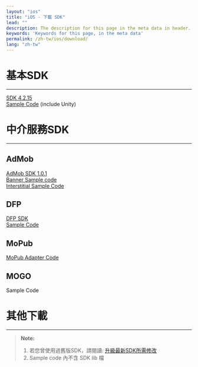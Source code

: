 ```yaml
---
layout: "ios"
title: "iOS - 下載 SDK"
lead: ""
description: The description for this page in the meta data in header.
keywords: 'Keywords for this page, in the meta data'
permalink: /zh-tw/ios/download/
lang: "zh-tw"
---
```

# 基本SDK
---
<a href="http://m.vpon.com/sdk/VponSDK-iOS/Lib64bit/64bit_vpadn_4215_libAdOn_b9417f9.a" class="btn btn-lg btn-outline" role="button">SDK 4.2.15</a><br>
<a href="http://m.vpon.com/sdk/VponSDK-iOS/BannerInterstitialSample_42x.zip" class="btn btn-lg btn-outline" role="button">
Sample Code</a>  (include Unity)


# 中介服務SDK
---
## AdMob

 <a href="http://m.vpadn.com/sdk/VponAdapter_iOS_eff8d70_v1.0.1.a" class="btn btn-lg btn-outline" role="button">AdMob SDK 1.0.1</a><br>
<a href="http://m.vpon.com/sdk/iosAdmobBanner.zip" class="btn btn-lg btn-outline" role="button">Banner Sample code</a><br>
<a href="http://m.vpon.com/sdk/iosAdmobIS.zip" class="btn btn-lg btn-outline" role="button">Interstitial Sample Code</a>

## DFP

 <a href="http://m.vpon.com/sdk/admob-adapter-1.0.0-1505261651-830485e.jar" class="btn btn-lg btn-outline" role="button">DFP SDK</a><br>
  <a href="http://m.vpon.com/sdk/iosDFPsample.zip" class="btn btn-lg btn-outline" role="button">Sample Code</a><br>

## MoPub
 <a href="http://m.vpon.com/sdk/Mopub_iOS_Vpon_Adapter1.0.zip" class="btn btn-lg btn-outline" role="button">MoPub Adapter Code</a><br>

## MOGO
<a hre="http://m.vpon.com/sdk/MOGO/MangoDemo.zip" class="btn btn-lg btn-outline" role="button">Sample Code</a><br>

# 其他下載
---


>**Note:** <br>
>1. 若您曾使用過舊版SDK，請閱讀: [升級最新SDK所需修改]<br>
>2. Sample code 內不含 SDK lib 檔

[升級最新SDK所需修改]: {{site.baseurl}}/zh-tw/ios/latest-news/update-to-SDK4_2_x/
[1]: http://m.vpadn.com/sdk/vpadn-sdk-obf431-82605102-1506291043-d57fd2a.jar
[2]: http://m.vpon.com/sdk/VpadnBanner.zip
[2.5]: http://m.vpon.com/sdk/VpadnInterstitial.zip
[3]: http://m.vpon.com/sdk/admob-adapter-1.0.0-1505261651-830485e.jar
[4]: http://m.vpon.com/sdk/AdmobSample.zip
[5]: http://m.vpon.com/sdk/admob-adapter-1.0.0-1505261651-830485e.jar
[6]: http://m.vpon.com/sdk/DFPsample.zip
[7]: http://m.vpon.com/sdk/Mopub_Android_Vpon_Adapter.zip
